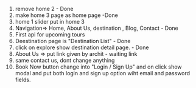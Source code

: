 1. remove home 2 - Done
2. make home 3 page as home page -Done
3. home 1 slider put in home 3
4. Navigation=>  Home, About Us, destination , Blog, Contact - Done
5. First api for upcoming tours 
6. Deestination page is "Destination List" - Done
7. click on explore show destination detail page. - Done
8. About Us => put link given by archit - waiting link
10. same contact us, dont change anything
11. Book Now button change into "Login / Sign Up" and on click show modal and put both login and sign up option wiht email and password fields.